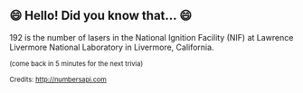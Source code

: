 ## 😄 Hello! Did you know that... 😄
192 is the number of lasers in the National Ignition Facility (NIF) at Lawrence Livermore National Laboratory in Livermore, California.

<sup>(come back in 5 minutes for the next trivia)</sup>


<sup>Credits: http://numbersapi.com</sup>
